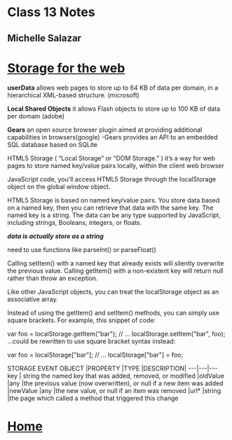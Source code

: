 # Class 13 Notes
## Michelle Salazar

# [Storage for the web](http://diveinto.html5doctor.com/storage.html)

**userData** allows web pages to store up to 64 KB of data per domain, in a hierarchical XML-based structure. (microsoft)

**Local Shared Objects** it allows Flash objects to store up to 100 KB of data per domain (adobe)

**Gears** an open source browser plugin aimed at providing additional capabilities in browsers(google)
-Gears provides an API to an embedded SQL database based on SQLite


HTML5 Storage ( “Local Storage” or “DOM Storage.” ) it’s a way for web pages to store named key/value pairs locally, within the client web browser


JavaScript code, you’ll access HTML5 Storage through the localStorage object on the global window object.

HTML5 Storage is based on named key/value pairs. You store data based on a named key, then you can retrieve that data with the same key. The named key is a string. The data can be any type supported by JavaScript, including strings, Booleans, integers, or floats. 

***data is actually store as a string***

need to use functions like parseInt() or parseFloat() 

Calling setItem() with a named key that already exists will silently overwrite the previous value. Calling getItem() with a non-existent key will return null rather than throw an exception.

Like other JavaScript objects, you can treat the localStorage object as an associative array.

Instead of using the getItem() and setItem() methods, you can simply use square brackets. For example, this snippet of code:

var foo = localStorage.getItem("bar");
// ...
localStorage.setItem("bar", foo);
…could be rewritten to use square bracket syntax instead:

var foo = localStorage\["bar"];
// ...
localStorage\["bar"] = foo;

STORAGE EVENT OBJECT
|PROPERTY	|TYPE	|DESCRIPTION|
---|---|---
key	| string	the named key that was added, removed, or modified
|oldValue	|any	|the previous value (now overwritten), or null if a new item was added
|newValue	|any	|the new value, or null if an item was removed
|url*	|string	|the page which called a method that triggered this change

# [Home](https://misalz.github.io/Reading-Notes)
